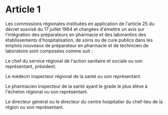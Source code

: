 # Article 1

Les commissions régionales instituées en application de l'article 25 du décret susvisé du 17 juillet 1964 et chargées d'émettre un avis sur l'intégration des préparateurs en pharmacie et des laborantins des établissements d'hospitalisation, de soins ou de cure publics dans les emplois nouveaux de préparateur en pharmacie et de technicien de laboratoire sont composées comme suit :

Le chef du service régional de l'action sanitaire et sociale ou son représentant, président.

Le médecin inspecteur régional de la santé ou son représentant.

Le pharmacien inspecteur de la santé ayant le grade le plus élève à l'échelon régional ou son représentant.

Le directeur général ou le directeur du centre hospitalier du chef-lieu de la région ou son représentant.
